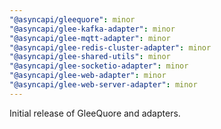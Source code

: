 ```yaml
---
"@asyncapi/gleequore": minor
"@asyncapi/glee-kafka-adapter": minor
"@asyncapi/glee-mqtt-adapter": minor
"@asyncapi/glee-redis-cluster-adapter": minor
"@asyncapi/glee-shared-utils": minor
"@asyncapi/glee-socketio-adapter": minor
"@asyncapi/glee-web-adapter": minor
"@asyncapi/glee-web-server-adapter": minor
---
```


Initial release of GleeQuore and adapters.
